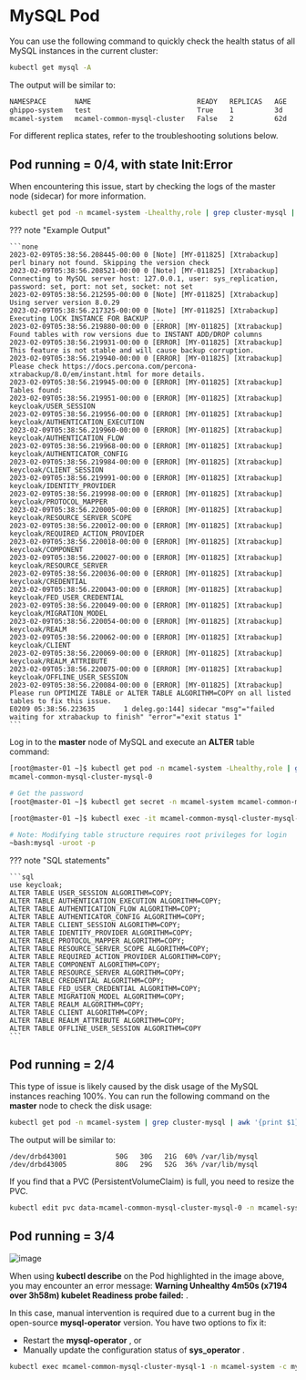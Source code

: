 # MySQL Pod

You can use the following command to quickly check the health status of all MySQL instances in the current cluster:

```bash
kubectl get mysql -A
```

The output will be similar to:

```bash
NAMESPACE       NAME                          READY   REPLICAS   AGE
ghippo-system   test                          True    1          3d
mcamel-system   mcamel-common-mysql-cluster   False   2          62d
```

For different replica states, refer to the troubleshooting solutions below.

## Pod running = 0/4, with state __Init:Error__ 

When encountering this issue, start by checking the logs of the master node (sidecar) for more information.

```bash
kubectl get pod -n mcamel-system -Lhealthy,role | grep cluster-mysql | grep master | awk '{print $1}' | xargs -I {} kubectl logs -f {} -n mcamel-system -c sidecar
```

??? note "Example Output"

    ```none
    2023-02-09T05:38:56.208445-00:00 0 [Note] [MY-011825] [Xtrabackup] perl binary not found. Skipping the version check
    2023-02-09T05:38:56.208521-00:00 0 [Note] [MY-011825] [Xtrabackup] Connecting to MySQL server host: 127.0.0.1, user: sys_replication, password: set, port: not set, socket: not set
    2023-02-09T05:38:56.212595-00:00 0 [Note] [MY-011825] [Xtrabackup] Using server version 8.0.29
    2023-02-09T05:38:56.217325-00:00 0 [Note] [MY-011825] [Xtrabackup] Executing LOCK INSTANCE FOR BACKUP ...
    2023-02-09T05:38:56.219880-00:00 0 [ERROR] [MY-011825] [Xtrabackup] Found tables with row versions due to INSTANT ADD/DROP columns
    2023-02-09T05:38:56.219931-00:00 0 [ERROR] [MY-011825] [Xtrabackup] This feature is not stable and will cause backup corruption.
    2023-02-09T05:38:56.219940-00:00 0 [ERROR] [MY-011825] [Xtrabackup] Please check https://docs.percona.com/percona-xtrabackup/8.0/em/instant.html for more details.
    2023-02-09T05:38:56.219945-00:00 0 [ERROR] [MY-011825] [Xtrabackup] Tables found:
    2023-02-09T05:38:56.219951-00:00 0 [ERROR] [MY-011825] [Xtrabackup] keycloak/USER_SESSION
    2023-02-09T05:38:56.219956-00:00 0 [ERROR] [MY-011825] [Xtrabackup] keycloak/AUTHENTICATION_EXECUTION
    2023-02-09T05:38:56.219960-00:00 0 [ERROR] [MY-011825] [Xtrabackup] keycloak/AUTHENTICATION_FLOW
    2023-02-09T05:38:56.219968-00:00 0 [ERROR] [MY-011825] [Xtrabackup] keycloak/AUTHENTICATOR_CONFIG
    2023-02-09T05:38:56.219984-00:00 0 [ERROR] [MY-011825] [Xtrabackup] keycloak/CLIENT_SESSION
    2023-02-09T05:38:56.219991-00:00 0 [ERROR] [MY-011825] [Xtrabackup] keycloak/IDENTITY_PROVIDER
    2023-02-09T05:38:56.219998-00:00 0 [ERROR] [MY-011825] [Xtrabackup] keycloak/PROTOCOL_MAPPER
    2023-02-09T05:38:56.220005-00:00 0 [ERROR] [MY-011825] [Xtrabackup] keycloak/RESOURCE_SERVER_SCOPE
    2023-02-09T05:38:56.220012-00:00 0 [ERROR] [MY-011825] [Xtrabackup] keycloak/REQUIRED_ACTION_PROVIDER
    2023-02-09T05:38:56.220018-00:00 0 [ERROR] [MY-011825] [Xtrabackup] keycloak/COMPONENT
    2023-02-09T05:38:56.220027-00:00 0 [ERROR] [MY-011825] [Xtrabackup] keycloak/RESOURCE_SERVER
    2023-02-09T05:38:56.220036-00:00 0 [ERROR] [MY-011825] [Xtrabackup] keycloak/CREDENTIAL
    2023-02-09T05:38:56.220043-00:00 0 [ERROR] [MY-011825] [Xtrabackup] keycloak/FED_USER_CREDENTIAL
    2023-02-09T05:38:56.220049-00:00 0 [ERROR] [MY-011825] [Xtrabackup] keycloak/MIGRATION_MODEL
    2023-02-09T05:38:56.220054-00:00 0 [ERROR] [MY-011825] [Xtrabackup] keycloak/REALM
    2023-02-09T05:38:56.220062-00:00 0 [ERROR] [MY-011825] [Xtrabackup] keycloak/CLIENT
    2023-02-09T05:38:56.220069-00:00 0 [ERROR] [MY-011825] [Xtrabackup] keycloak/REALM_ATTRIBUTE
    2023-02-09T05:38:56.220075-00:00 0 [ERROR] [MY-011825] [Xtrabackup] keycloak/OFFLINE_USER_SESSION
    2023-02-09T05:38:56.220084-00:00 0 [ERROR] [MY-011825] [Xtrabackup] Please run OPTIMIZE TABLE or ALTER TABLE ALGORITHM=COPY on all listed tables to fix this issue.
    E0209 05:38:56.223635       1 deleg.go:144] sidecar "msg"="failed waiting for xtrabackup to finish" "error"="exit status 1"
    ```

Log in to the __master__ node of MySQL and execute an __ALTER__ table command:

```bash
[root@master-01 ~]$ kubectl get pod -n mcamel-system -Lhealthy,role | grep cluster-mysql | grep master
mcamel-common-mysql-cluster-mysql-0

# Get the password
[root@master-01 ~]$ kubectl get secret -n mcamel-system mcamel-common-mysql-cluster-secret -o=jsonpath='{.data.ROOT_PASSWORD}' | base64 -d

[root@master-01 ~]$ kubectl exec -it mcamel-common-mysql-cluster-mysql-0 -n mcamel-system -c mysql -- /bin/bash

# Note: Modifying table structure requires root privileges for login
~bash:mysql -uroot -p
```

??? note "SQL statements"

    ```sql
    use keycloak;
    ALTER TABLE USER_SESSION ALGORITHM=COPY;
    ALTER TABLE AUTHENTICATION_EXECUTION ALGORITHM=COPY;
    ALTER TABLE AUTHENTICATION_FLOW ALGORITHM=COPY;
    ALTER TABLE AUTHENTICATOR_CONFIG ALGORITHM=COPY;
    ALTER TABLE CLIENT_SESSION ALGORITHM=COPY;
    ALTER TABLE IDENTITY_PROVIDER ALGORITHM=COPY;
    ALTER TABLE PROTOCOL_MAPPER ALGORITHM=COPY;
    ALTER TABLE RESOURCE_SERVER_SCOPE ALGORITHM=COPY;
    ALTER TABLE REQUIRED_ACTION_PROVIDER ALGORITHM=COPY;
    ALTER TABLE COMPONENT ALGORITHM=COPY;
    ALTER TABLE RESOURCE_SERVER ALGORITHM=COPY;
    ALTER TABLE CREDENTIAL ALGORITHM=COPY;
    ALTER TABLE FED_USER_CREDENTIAL ALGORITHM=COPY;
    ALTER TABLE MIGRATION_MODEL ALGORITHM=COPY;
    ALTER TABLE REALM ALGORITHM=COPY;
    ALTER TABLE CLIENT ALGORITHM=COPY;
    ALTER TABLE REALM_ATTRIBUTE ALGORITHM=COPY;
    ALTER TABLE OFFLINE_USER_SESSION ALGORITHM=COPY
    ```

## Pod running = 2/4

This type of issue is likely caused by the disk usage of the MySQL instances reaching 100%. You can run the following command on the __master__ node to check the disk usage:

```bash
kubectl get pod -n mcamel-system | grep cluster-mysql | awk '{print $1}' | xargs -I {} kubectl exec {} -n mcamel-system -c sidecar -- df -h | grep /var/lib/mysql
```

The output will be similar to:

```console
/dev/drbd43001            50G   30G   21G  60% /var/lib/mysql
/dev/drbd43005            80G   29G   52G  36% /var/lib/mysql
```

If you find that a PVC (PersistentVolumeClaim) is full, you need to resize the PVC.

```bash
kubectl edit pvc data-mcamel-common-mysql-cluster-mysql-0 -n mcamel-system # Modify the requested size
```

## Pod running = 3/4

![image](https://docs.daocloud.io/daocloud-docs-images/docs/middleware/mysql/images/faq-mysql-1.png)

When using __kubectl describe__ on the Pod highlighted in the image above, you may encounter an error message: __Warning Unhealthy 4m50s (x7194 over 3h58m) kubelet Readiness probe failed:__ .

In this case, manual intervention is required due to a current bug in the open-source __mysql-operator__ version. You have two options to fix it:

- Restart the __mysql-operator__ , or
- Manually update the configuration status of __sys_operator__ .

```bash
kubectl exec mcamel-common-mysql-cluster-mysql-1 -n mcamel-system -c mysql -- mysql --defaults-file=/etc/mysql/client.conf -NB -e 'update sys_operator.status set value="1"  WHERE name="configured"'
```
